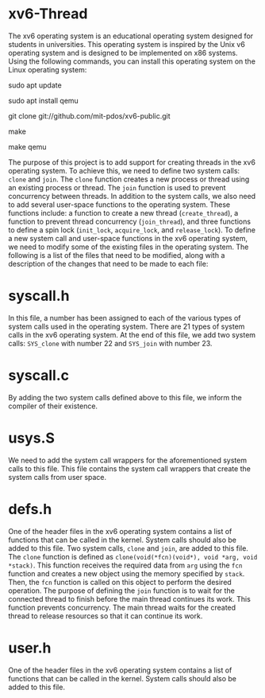 # xv6-Thread
The xv6 operating system is an educational operating system designed for students in universities. 
This operating system is inspired by the Unix v6 operating system and is designed to be implemented on x86 systems.
Using the following commands, you can install this operating system on the Linux operating system:

sudo apt update

sudo apt install qemu

git clone git://github.com/mit-pdos/xv6-public.git

make

make qemu

The purpose of this project is to add support for creating threads in the xv6 operating system.
To achieve this, we need to define two system calls: `clone` and `join`. 
The `clone` function creates a new process or thread using an existing process or thread. 
The `join` function is used to prevent concurrency between threads. 
In addition to the system calls, we also need to add several user-space functions to the operating system.
These functions include: a function to create a new thread (`create_thread`), a function to prevent thread concurrency (`join_thread`), 
and three functions to define a spin lock (`init_lock`, `acquire_lock`, and `release_lock`). 
To define a new system call and user-space functions in the xv6 operating system, 
we need to modify some of the existing files in the operating system. 
The following is a list of the files that need to be modified, along with a description of the changes that need to be made to each file:
# syscall.h
In this file, a number has been assigned to each of the various types of system calls used in the operating system. 
There are 21 types of system calls in the xv6 operating system. At the end of this file, we add two system calls: 
`SYS_clone` with number 22 and `SYS_join` with number 23.
# syscall.c
By adding the two system calls defined above to this file, we inform the compiler of their existence.
# usys.S
We need to add the system call wrappers for the aforementioned system calls to this file. 
This file contains the system call wrappers that create the system calls from user space.
# defs.h
One of the header files in the xv6 operating system contains a list of functions that can be called in the kernel.
System calls should also be added to this file. Two system calls, `clone` and `join`, are added to this file.
The `clone` function is defined as `clone(void(*fcn)(void*), void *arg, void *stack)`. 
This function receives the required data from `arg` using the `fcn` function and creates a new object using the memory specified by `stack`.
Then, the `fcn` function is called on this object to perform the desired operation. 
The purpose of defining the `join` function is to wait for the connected thread to finish before the main thread continues its work.
This function prevents concurrency. The main thread waits for the created thread to release resources so that it can continue its work.
# user.h
One of the header files in the xv6 operating system contains a list of functions that can be called in the kernel. 
System calls should also be added to this file.







